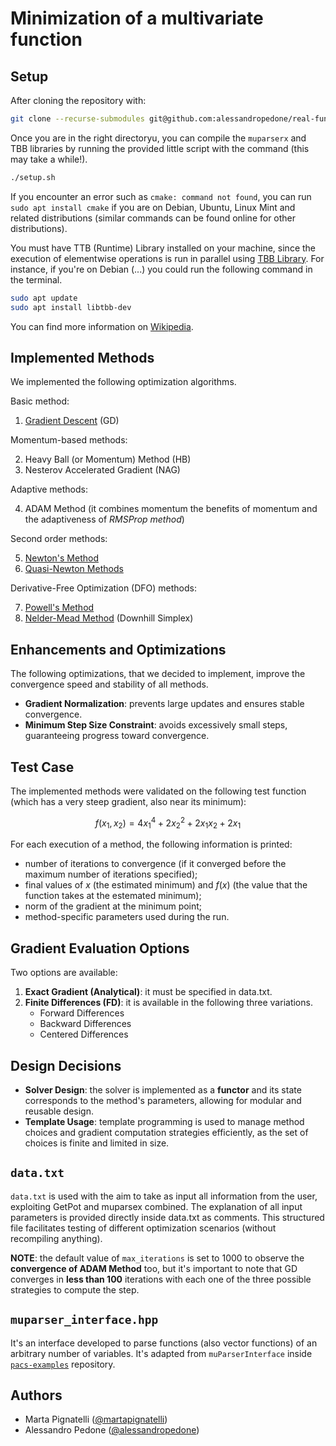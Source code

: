 # Minimization of a multivariate function

## Setup
After cloning the repository with:

```bash
git clone --recurse-submodules git@github.com:alessandropedone/real-function-optimization.git
```

Once you are in the right directoryu, you can compile the `muparserx` and TBB libraries by running the provided little script with the command (this may take a while!).

```bash
./setup.sh
```

If you encounter an error such as `cmake: command not found`, you can run `sudo apt install cmake` if you are on Debian, Ubuntu, Linux Mint and related distributions (similar commands can be found online for other distributions).

You must have TTB (Runtime) Library installed on your machine, since the execution of elementwise operations is run in parallel using [TBB Library](https://github.com/uxlfoundation/oneTBB). For instance, if you're on Debian (...) you could run the following command in the terminal.
```bash
sudo apt update
sudo apt install libtbb-dev
```
You can find more information on [Wikipedia](https://en.wikipedia.org/wiki/Threading_Building_Blocks).

## Implemented Methods

We implemented the following optimization algorithms.

Basic method:
1. [Gradient Descent](https://en.wikipedia.org/wiki/Gradient_descent) (GD)

Momentum-based methods:

2. Heavy Ball (or Momentum) Method (HB)
3. Nesterov Accelerated Gradient (NAG)

Adaptive methods:

4. ADAM Method (it combines momentum the benefits of momentum and the adaptiveness of _RMSProp method_)

Second order methods:

5. [Newton's Method](https://en.wikipedia.org/wiki/Newton%27s_method_in_optimization)
6. [Quasi-Newton Methods](https://en.wikipedia.org/wiki/Quasi-Newton_method)

Derivative-Free Optimization (DFO) methods:

7. [Powell's Method](http://en.wikipedia.org/wiki/Powell%27s_method)
8. [Nelder-Mead Method](https://en.wikipedia.org/wiki/Nelder%E2%80%93Mead_method) (Downhill Simplex)


## Enhancements and Optimizations
The following optimizations, that we decided to implement, improve the convergence speed and stability of all methods.
- **Gradient Normalization**: prevents large updates and ensures stable convergence.
- **Minimum Step Size Constraint**: avoids excessively small steps, guaranteeing progress toward convergence.

## Test Case
The implemented methods were validated on the following test function (which has a very steep gradient, also near its minimum):

$$
f(x_1, x_2) = 4x_1^4 + 2x_2^2 + 2x_1x_2 + 2x_1
$$

For each execution of a method, the following information is printed:
- number of iterations to convergence (if it converged before the maximum number of iterations specified);
- final values of $x$ (the estimated minimum) and $f(x)$ (the value that the function takes at the estemated minimum);
- norm of the gradient at the minimum point;
- method-specific parameters used during the run.

## Gradient Evaluation Options
Two options are available:
1. **Exact Gradient (Analytical)**: it must be specified in data.txt.
2. **Finite Differences (FD)**: it is available in the following three variations.
   - Forward Differences
   - Backward Differences
   - Centered Differences

## Design Decisions
- **Solver Design**: the solver is implemented as a **functor** and its state corresponds to the method's parameters, allowing for modular and reusable design.
- **Template Usage**: template programming is used to manage method choices and gradient computation strategies efficiently, as the set of choices is finite and limited in size.

## `data.txt`
`data.txt` is used with the aim to take as input all information from the user, exploiting GetPot and muparsex combined.
The explanation of all input parameters is provided directly inside data.txt as comments.
This structured file facilitates testing of different optimization scenarios (without recompiling anything).

**NOTE**: the default value of `max_iterations` is set to $1000$ to observe the **convergence of ADAM Method** too, but it's important to note that GD converges in **less than $100$** iterations with each one of the three possible strategies to compute the step.

## `muparser_interface.hpp`
It's an interface developed to parse functions (also vector functions) of an arbitrary number of variables. It's adapted from `muParserInterface` inside [`pacs-examples`](https://github.com/pacs-course/pacs-examples.git) repository.

## Authors
- Marta Pignatelli ([@martapignatelli](https://github.com/martapignatelli))
- Alessandro Pedone ([@alessandropedone](https://github.com/alessandropedone))



